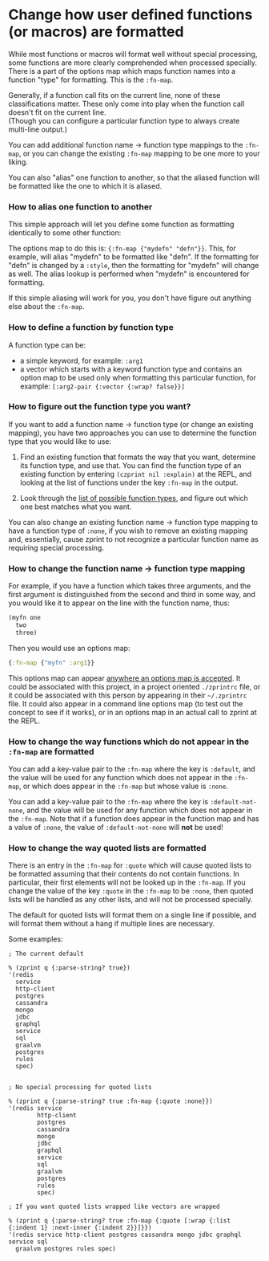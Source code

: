 # Change how user defined functions (or macros) are formatted

While most functions or macros will format well without special processing,
some functions are more clearly comprehended when processed specially.
There is a part of the options map which maps function names into
a function "type" for formatting.  This is the `:fn-map`.

Generally, if a function call fits on the current
line, none of these classifications matter.  These only come into play
when the function call doesn't fit on the current line.  
(Though you can configure a particular function type to always create
multi-line output.)

You can add additional function name -> function type mappings to
the `:fn-map`, or you can change the existing `:fn-map` mapping to
be one more to your liking.

You can also "alias" one function to another, so that the aliased function
will be formatted like the one to which it is aliased.

### How to alias one function to another

This simple approach will let you define some function as formatting
identically to some other function:

The options map to do this is: `{:fn-map {"mydefn" "defn"}}`.  This,
for example, will alias "mydefn" to be formatted like "defn".  If the
formatting for "defn" is changed by a `:style`, then the formatting
for "mydefn" will change as well.  The alias lookup is performed when
"mydefn" is encountered for formatting.  

If this simple aliasing will work for you, you don't have figure out
anything else about the `:fn-map`.

### How to define a function by function type

A function type can be:
  * a simple keyword, for example: `:arg1`
  * a vector which starts with a keyword function type and
contains an option map to be used only when formatting this particular
function, for example: `[:arg2-pair {:vector {:wrap? false}}]`

### How to figure out the function type you want?

If you want to add a function name -> function type (or change an existing
mapping), you have two approaches you can use to determine the function
type that you would like to use:

1. Find an existing function that formats the way that you want, determine
its function type, and use that.  You can find the function type of an
existing function by entering `(czprint nil :explain)` at the REPL, and
looking at the list of functions under the key `:fn-map` in the output.

2. Look through the [list of possible function types](../reference.md#function-classification-for-pretty-printing), and figure out which
one best matches what you want.

You can also change an existing function name -> function type mapping to
have a function type of `:none`, if you wish to remove an existing mapping
and, essentially, cause zprint to not recognize a particular function name
as requiring special processing.

### How to change the function name -> function type mapping

For example, if you have a function which takes three arguments, and
the first argument is distinguished from the second and third in some
way, and you would like it to appear on the line with the function
name, thus:
```clojure
(myfn one
  two
  three)
```
Then you would use an options map:
```clojure
{:fn-map {"myfn" :arg1}}
```
This options map can appear
[anywhere an options map is accepted](../altering.md#2-get-the-options-map-recognized-by-zprint-when-formatting).
It could be associated with this project,
in a project oriented `./zprintrc` file, or it could be associated
with this person by appearing in their `~/.zprintrc` file.  It could
also appear in a command line options map (to test out the concept
to see if it works), or in an options map in an actual call to
zprint at the REPL.

### How to change the way functions which do not appear in the `:fn-map` are formatted

You can add a key-value pair to the `:fn-map` where the key
is `:default`, and the value will be used for any function which does
not appear in the `:fn-map`, or which does appear in the `:fn-map` but
whose value is `:none`.

You can add a key-value pair to the `:fn-map` where the key
is `:default-not-none`, and the value will be used for any function which does
not appear in the `:fn-map`.  Note that if a function does appear in the
function map and has a value of `:none`, the value of `:default-not-none` 
will __not__ be used!

### How to change the way quoted lists are formatted

There is an entry in the `:fn-map` for `:quote` which will cause quoted
lists to be formatted assuming that their contents do not contain functions.
In particular, their first elements will not be looked up in the `:fn-map`.
If you change the value of the key `:quote` in the `:fn-map` to be `:none`,
then quoted lists will be handled as any other lists, and will not be 
processed specially.

The default for quoted lists will format them on a single line if possible,
and will format them without a hang if multiple lines are necessary.

Some examples:
```
; The current default

% (zprint q {:parse-string? true})
'(redis
  service
  http-client
  postgres
  cassandra
  mongo
  jdbc
  graphql
  service
  sql
  graalvm
  postgres
  rules
  spec)


; No special processing for quoted lists

% (zprint q {:parse-string? true :fn-map {:quote :none}})
'(redis service
        http-client
        postgres
        cassandra
        mongo
        jdbc
        graphql
        service
        sql
        graalvm
        postgres
        rules
        spec)

; If you want quoted lists wrapped like vectors are wrapped

% (zprint q {:parse-string? true :fn-map {:quote [:wrap {:list {:indent 1} :next-inner {:indent 2}}]}})
'(redis service http-client postgres cassandra mongo jdbc graphql service sql
  graalvm postgres rules spec)
```

